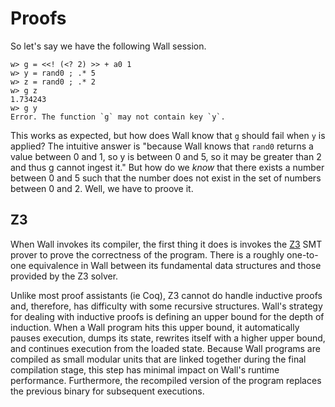 # Proofs

So let's say we have the following Wall session.

```
w> g = <<! (<? 2) >> + a0 1
w> y = rand0 ; .* 5
w> z = rand0 ; .* 2
w> g z
1.734243
w> g y
Error. The function `g` may not contain key `y`.
```

This works as expected, but how does Wall know that `g` should fail when `y` is applied?  The intuitive answer is "because Wall knows that `rand0` returns a value between 0 and 1, so y is between 0 and 5, so it may be greater than 2 and thus g cannot ingest it."  But how do we *know* that there exists a number between 0 and 5 such that the number does not exist in the set of numbers between 0 and 2.  Well, we have to proove it.

## Z3

When Wall invokes its compiler, the first thing it does is invokes the [Z3](https://github.com/Z3Prover/z3) SMT prover to prove the correctness of the program.  There is a roughly one-to-one equivalence in Wall between its fundamental data structures and those provided by the Z3 solver.

Unlike most proof assistants (ie Coq), Z3 cannot do handle inductive proofs and, therefore, has difficulty with some recursive structures. Wall's strategy for dealing with inductive proofs is defining an upper bound for the depth of induction. When a Wall program hits this upper bound, it automatically pauses execution, dumps its state, rewrites itself with a higher upper bound, and continues execution from the loaded state.  Because Wall programs are compiled as small modular units that are linked together during the final compilation stage, this step has minimal impact on Wall's runtime performance.  Furthermore, the recompiled version of the program replaces the previous binary for subsequent executions.